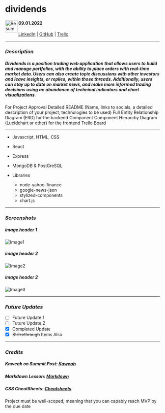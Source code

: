 # dividends
<img align="left" width="40" height="40" src="https://cdn.corporatefinanceinstitute.com/assets/japanese-candlestick7.jpeg" alt="Resume application project app icon">


#### 09.01.2022
####
[LinkedIn]( https://www.linkedin.com/in/james-jewitt/ ) |  [GitHub](https://github.com/jamest7783) |  [Trello](https://trello.com/b/VUohSIUT/dividends)

***

### ***Description***
##### Dividends is a position trading web application that allows users to build and manage portfolios, with the ability to place orders with real-time market data. Users can also create topic discussions with other investors and leave insights, or replies, within those threads. Additionally, users can stay up to date on market news, and make more informed trading decisions using an abundance of technical indicators and chart visualizations. 



For Project Approval
Detailed README (Name, links to socials, a detailed description of your project, technologies to be used)
Full Entity Relationship Diagram (ERD) for the backend
Component Component Hierarchy Diagram (Lucidchart or other) for the frontend
Trello Board


***


* Javascript, HTML, CSS
* React
* Express
* MongoDB & PostGreSQL

* Libraries
   * node-yahoo-finance 
   * google-news-json 
   * stylized-components
   * chart.js



***

### ***Screenshots***
##### image header 1
![Image1](https://4.bp.blogspot.com/-dP0lhWcm444/WZMsQMiwEYI/AAAAAAAADvc/C7syJ3jIqLkvIIIouAB0TxoRqo3r_mJwACEwYBhgL/s1600/DSC02288.jpg)

##### image header 2
![Image2](https://listsofjohn.com/img/54/53646.jpg)

##### image header 2
![Image3](https://scontent-iad3-1.xx.fbcdn.net/v/t1.6435-9/92694922_10157196968703527_1625985600773423104_n.jpg?_nc_cat=103&ccb=1-7&_nc_sid=973b4a&_nc_ohc=PkqePN8fNp4AX9u-bIb&_nc_ht=scontent-iad3-1.xx&oh=00_AT9EaV03X-e9I5U-lH8JHfcc8dZD1iVzQcSKvKGC2MtaPA&oe=62D78353)

***

### ***Future Updates***
- [ ] Future Update 1
- [ ] Future Update 2
- [x] Completed Update
- [x] ~~Strikethrough~~ Items Also

***

### ***Credits***

##### Kaweah on Summit Post: [Kaweah](https://www.summitpost.org/black-kaweah/150911) 
##### Markdown Lesson: [Markdown](https://github.com/SEI-R-6-21/u1_hw_markdown) 
##### CSS CheatSheets: [Cheatsheets](https://css-tricks.com/) 
Project must be well-scoped, meaning that you can capably reach MVP by the due date

